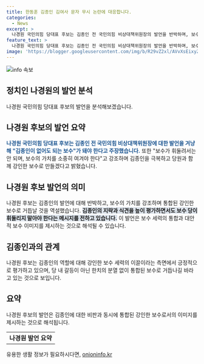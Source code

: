```yaml
---
title: 한동훈 김종인 김여사 문자 무시 논란에 대응합니다.
categories:
  - News
excerpt: >
  나경원 국민의힘 당대표 후보는 김종인 전 국민의힘 비상대책위원장의 발언을 반박하며, 보수가 김종인이 없어도 되는 보수가 되어야 한다고 강조했다. 그는 김종인의 논란 발언을 비판하고, 당원들과 함께 김종인을 극복하고 강인한 보수로 만들 것이라고 밝혔다. 나경원 후보는 당의 힘을 모아 민주당에 맞서 싸우는 강한 보수로 거듭날 것을 강조했다.
feature_text: >
  나경원 국민의힘 당대표 후보는 김종인 전 국민의힘 비상대책위원장의 발언을 반박하며, 보수가 김종인이 없어도 되는 보수가 되어야 한다고 강조했다. 그는 김종인의 논란 발언을 비판하고, 당원들과 함께 김종인을 극복하고 강인한 보수로 만들 것이라고 밝혔다. 나경원 후보는 당의 힘을 모아 민주당에 맞서 싸우는 강한 보수로 거듭날 것을 강조했다.
image: 'https://blogger.googleusercontent.com/img/b/R29vZ2xl/AVvXsEixyZcFfHzMRdzZMjFBmAUKJYCLCGyLL1o632UiGVXcaFdKo_bkvkuCioo0uUKlGfBVcT3P84aROyZIXSBEx3Aw5nCQ3pTgDom1WDC4m8eifvWiAmWEEVb4x6G_l8C0QH225ldMjyaFvpxGEBGNO37VmDTDMHGhJPq73UglMfDca1-0aw/s1600/blogspot.png'
---
```


<p><img src="https://blogger.googleusercontent.com/img/b/R29vZ2xl/AVvXsEixyZcFfHzMRdzZMjFBmAUKJYCLCGyLL1o632UiGVXcaFdKo_bkvkuCioo0uUKlGfBVcT3P84aROyZIXSBEx3Aw5nCQ3pTgDom1WDC4m8eifvWiAmWEEVb4x6G_l8C0QH225ldMjyaFvpxGEBGNO37VmDTDMHGhJPq73UglMfDca1-0aw/s1600/blogspot.png" alt="info 속보" /></p>

<h2 data-ke-size="size26">정치인 나경원의 발언 분석</h2>

<p data-ke-size="size16">나경원 국민의힘 당대표 후보의 발언을 분석해보겠습니다.</p>

<h2 data-ke-size="size24">나경원 후보의 발언 요약</h2>

<p data-ke-size="size16"><b><span style="color: #1a5490;">나경원 국민의힘 당대표 후보는 김종인 전 국민의힘 비상대책위원장에 대한 발언을 겨냥해 "김종인이 없어도 되는 보수"가 돼야 한다고 주장했습니다.</span></b> 또한 "보수가 휘둘려서는 안 되며, 보수의 가치를 소중히 여겨야 한다"고 강조하며 김종인을 극복하고 당원과 함께 강인한 보수로 만들겠다고 밝혔습니다.</p>

<h2 data-ke-size="size24">나경원 후보 발언의 의미</h2>

<p data-ke-size="size16">나경원 후보는 김종인의 발언에 대해 반박하고, 보수의 가치를 강조하며 통합된 강인한 보수로 거듭날 것을 역설했습니다. <b><span style="background-color: #21538527;">김종인의 지략과 식견을 높이 평가하면서도 보수 당이 휘둘리지 말아야 한다는 메시지를 전하고 있습니다.</span></b> 이 발언은 보수 세력의 통합과 대안적 보수 이미지를 제시하는 것으로 해석될 수 있습니다.</p>

<h2 data-ke-size="size24">김종인과의 관계</h2>

<p data-ke-size="size16">나경원 후보는 김종인의 역할에 대해 강인한 보수 세력의 이끌이라는 측면에서 긍정적으로 평가하고 있으며, 당 내 갈등이 아닌 한치의 분열 없이 통합된 보수로 거듭나길 바라고 있는 것으로 보입니다.</p>

<h2 data-ke-size="size24">요약</h2>

<p data-ke-size="size16">나경원 후보의 발언은 김종인에 대한 비판과 동시에 통합된 강인한 보수로서의 이미지를 제시하는 것으로 해석됩니다.</p>

<table>
    <tbody>
        <tr>
            <td style="text-align: center; height: 17px;"><b>나경원 발언 요약</b></td>
        </tr>
    </tbody>
</table>
유용한 생활 정보가 필요하시다면, <a href="https://onioninfo.kr" rel="dofollow">onioninfo.kr</a>


